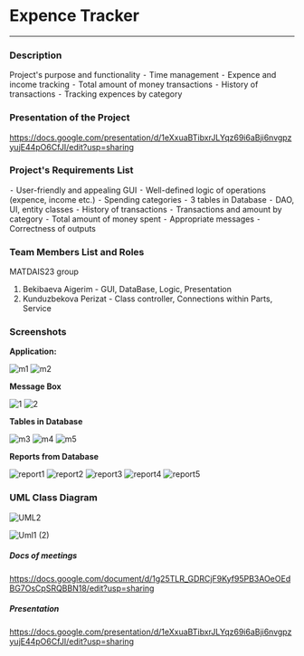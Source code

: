 # Expence Tracker
____
### Description 
Project's purpose and functionality
 ⁃ Time management 
 ⁃ Expence and income tracking
 ⁃ Total amount of money transactions 
 ⁃ History of transactions 
 ⁃ Tracking expences by category 

### Presentation of the Project
https://docs.google.com/presentation/d/1eXxuaBTibxrJLYqz69i6aBji6nvgpzyujE44pO6CfJI/edit?usp=sharing

### Project's Requirements List
 ⁃ User-friendly and appealing GUI 
 ⁃ Well-defined logic of operations (expence, income etc.)
 ⁃ Spending categories 
 ⁃ 3 tables in Database
 ⁃ DAO, UI, entity classes
 ⁃ History of transactions 
 ⁃ Transactions and amount by category
 ⁃ Total amount of money spent
 ⁃ Appropriate messages 
 ⁃ Correctness of outputs

### Team Members List and Roles
MATDAIS23 group
 1. Bekibaeva Aigerim - GUI, DataBase, Logic, Presentation
 2. Kunduzbekova Perizat - Class controller, Connections within Parts, Service

### Screenshots
**Application:**

![m1](https://github.com/user-attachments/assets/33366cd6-00a6-481f-a260-2fad87ef6ee4)
![m2](https://github.com/user-attachments/assets/8d4c1023-20fe-4a4a-a329-a0ee9e5a845c)

**Message Box** 

![1](https://github.com/user-attachments/assets/1d8e56ea-f735-40f1-99b4-2b228ec9780a)
![2](https://github.com/user-attachments/assets/4bb37cdf-a102-4eaa-ba72-e500386a0a98)


**Tables in Database**

![m3](https://github.com/user-attachments/assets/b164c217-f846-4c9d-abd2-794a7756e2dc)
![m4](https://github.com/user-attachments/assets/375e7112-ce3c-456b-ae0f-a92680611b18)
![m5](https://github.com/user-attachments/assets/99a52f5c-6f2e-4227-be85-e4602e16a7fa)

**Reports from Database**

![report1](https://github.com/user-attachments/assets/92106966-1591-42f9-9b74-763ddba473de)
![report2](https://github.com/user-attachments/assets/10362247-4f62-4c13-8f7e-83792c85656c)
![report3](https://github.com/user-attachments/assets/44b0e901-3079-44a7-af58-388be633dd93)
![report4](https://github.com/user-attachments/assets/a29cb429-d750-4991-ac84-105cc5cb2d3c)
![report5](https://github.com/user-attachments/assets/8e11bfa0-7205-4a5f-a6e7-d80daf815bd1)



### UML Class Diagram
![UML2](https://github.com/user-attachments/assets/1608a1a3-ba4f-48b4-a810-42ac59fd4e70)

![Uml1 (2)](https://github.com/user-attachments/assets/69cf4f33-89cc-4d74-9036-f6720c2ef611)




##### Docs of meetings 
https://docs.google.com/document/d/1g25TLR_GDRCjF9Kyf95PB3AOeOEdBG7OsCpSRQBBN18/edit?usp=sharing

##### Presentation
https://docs.google.com/presentation/d/1eXxuaBTibxrJLYqz69i6aBji6nvgpzyujE44pO6CfJI/edit?usp=sharing
